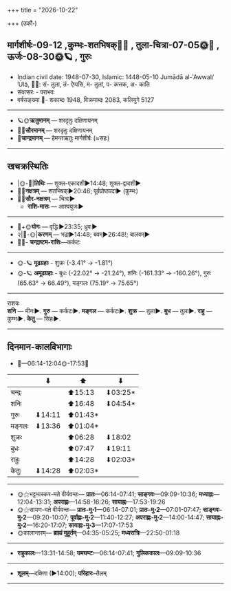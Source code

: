 +++
title = "2026-10-22"

+++
(उकौ॰)
## मार्गशीर्षः-09-12  ,कुम्भः-शतभिषक्🌛🌌  ,  तुला-चित्रा-07-05🌞🌌  ,  ऊर्जः-08-30🌞🪐  , गुरुः
- Indian civil date: 1948-07-30, Islamic: 1448-05-10 Jumādā al-ʾAwwal/ʾŪlā, 🌌🌞: सं- तुला, तं- ऐप्पसि, म- तुलां, प- कत्तक, अ- काति
- संवत्सरः - पराभवः
- वर्षसङ्ख्या 🌛- शकाब्दः 1948, विक्रमाब्दः 2083, कलियुगे 5127
___________________
- 🪐🌞**ऋतुमानम्** — शरदृतुः दक्षिणायनम्
- 🌌🌞**सौरमानम्** — शरदृतुः दक्षिणायनम्
- 🌛**चान्द्रमानम्** — हेमन्तऋतुः मार्गशीर्षः (≈सहः)
___________________


## खचक्रस्थितिः
- |🌞-🌛|**तिथिः** — शुक्ल-एकादशी►14:48; शुक्ल-द्वादशी►  
- 🌌🌛**नक्षत्रम्** — शतभिषक्►20:46; पूर्वप्रोष्ठपदा► (कुम्भः)  
- 🌌🌞**सौर-नक्षत्रम्** — चित्रा►  
  - **राशि-मासः** — आश्वयुजः► 
___________________
- 🌛+🌞**योगः** — वृद्धिः►23:35; ध्रुवः►  
- २|🌛-🌞|**करणम्** — भद्रा►14:48; बवम्►26:48!; बालवम्►  
- 🌌🌛- **चन्द्राष्टम-राशिः**—कर्कटः  
___________________
- 🌞-🪐 **मूढग्रहाः** - शुक्रः (-3.41° → -1.81°)
- 🌞-🪐 **अमूढग्रहाः** - बुधः (-22.02° → -21.24°), शनिः (-161.33° → -160.26°), गुरुः (65.63° → 66.49°), मङ्गलः (75.19° → 75.65°)
___________________
राशयः  
**शनि** — मीनः►. **गुरु** — कर्कटः►. **मङ्गल** — कर्कटः►. **शुक्र** — तुला►. **बुध** — तुला►. **राहु** — कुम्भः►. **केतु** — सिंहः►. 
___________________


## दिनमान-कालविभागाः
- 🌅—06:14-12:04🌞-17:53🌇  

|      |⬇     |⬆     |⬇     |
|------|-----|-----|------|
|चन्द्रः|     |⬆15:13 |⬇03:25*|
|शनिः   |     |⬆16:48 |⬇04:54*|
|गुरुः  |⬇14:11 |⬆01:43*|     |
|मङ्गलः |⬇13:36 |⬆01:04*|     |
|शुक्रः |     |⬆06:28 |⬇18:02 |
|बुधः   |     |⬆07:47 |⬇19:11 |
|राहुः  |     |⬆14:28 |⬇02:03*|
|केतुः  |⬇14:28 |⬆02:03*|     |
___________________
- 🌞⚝भट्टभास्कर-मते वीर्यवन्तः— **प्रातः**—06:14-07:41; **साङ्गवः**—09:09-10:36; **मध्याह्नः**—12:04-13:31; **अपराह्णः**—14:58-16:26; **सायाह्नः**—17:53-19:26  
- 🌞⚝सायण-मते वीर्यवन्तः— **प्रातः-मु॰1**—06:14-07:01; **प्रातः-मु॰2**—07:01-07:47; **साङ्गवः-मु॰2**—09:20-10:07; **पूर्वाह्णः-मु॰2**—11:40-12:27; **अपराह्णः-मु॰2**—14:00-14:47; **सायाह्नः-मु॰2**—16:20-17:07; **सायाह्नः-मु॰3**—17:07-17:53  
- 🌞कालान्तरम्— **ब्राह्मं मुहूर्तम्**—04:35-05:25; **मध्यरात्रिः**—22:50-01:18  
___________________
- **राहुकालः**—13:31-14:58; **यमघण्टः**—06:14-07:41; **गुलिककालः**—09:09-10:36  
___________________
- **शूलम्**—दक्षिणा (►14:00); **परिहारः**–तैलम्  
___________________
